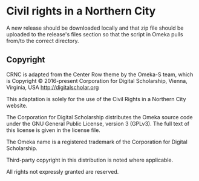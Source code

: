 # Civil rights in a Northern City
A new release should be downloaded locally and that zip file should be uploaded to the release's files section so that the script in Omeka pulls from/to the correct directory.

## Copyright
CRNC is adapted from the Center Row theme by the Omeka-S team, which is Copyright © 2016-present Corporation for Digital Scholarship, Vienna, Virginia, USA http://digitalscholar.org

This adaptation is solely for the use of the Civil Rights in a Northern City website.

The Corporation for Digital Scholarship distributes the Omeka source code
under the GNU General Public License, version 3 (GPLv3). The full text
of this license is given in the license file.

The Omeka name is a registered trademark of the Corporation for Digital Scholarship.

Third-party copyright in this distribution is noted where applicable.

All rights not expressly granted are reserved.
